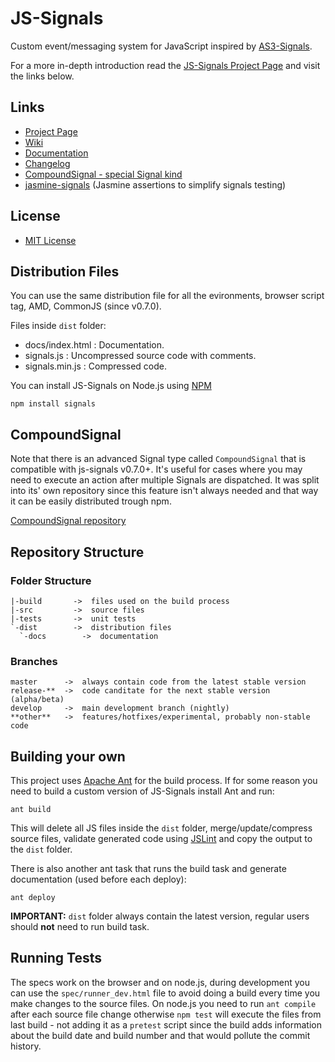 # JS-Signals #

Custom event/messaging system for JavaScript inspired by [AS3-Signals](https://github.com/robertpenner/as3-signals).

For a more in-depth introduction read the [JS-Signals Project Page](http://millermedeiros.github.com/js-signals/) and visit the links below.


## Links ##

 * [Project Page](http://millermedeiros.github.com/js-signals/)
 * [Wiki](http://github.com/millermedeiros/js-signals/wiki/)
 * [Documentation](http://millermedeiros.github.com/js-signals/docs)
 * [Changelog](http://github.com/millermedeiros/js-signals/blob/master/CHANGELOG.md)
 * [CompoundSignal - special Signal kind](https://github.com/millermedeiros/CompoundSignal)
 * [jasmine-signals](https://github.com/AdamNowotny/jasmine-signals)
   (Jasmine assertions to simplify signals testing)


## License ##

 * [MIT License](http://www.opensource.org/licenses/mit-license.php)


## Distribution Files ##

You can use the same distribution file for all the evironments, browser script
tag, AMD, CommonJS (since v0.7.0).

Files inside `dist` folder:

 * docs/index.html : Documentation.
 * signals.js : Uncompressed source code with comments.
 * signals.min.js : Compressed code.

You can install JS-Signals on Node.js using [NPM](http://npmjs.org/)

    npm install signals


## CompoundSignal

Note that there is an advanced Signal type called `CompoundSignal` that is
compatible with js-signals v0.7.0+. It's useful for cases where you may need to
execute an action after multiple Signals are dispatched. It was split into its'
own repository since this feature isn't always needed and that way it can be
easily distributed trough npm.

[CompoundSignal repository](https://github.com/millermedeiros/CompoundSignal)



## Repository Structure ##

### Folder Structure ###

    |-build       ->  files used on the build process
    |-src         ->  source files
    |-tests       ->  unit tests
    `-dist        ->  distribution files
      `-docs        ->  documentation

### Branches ###

    master      ->  always contain code from the latest stable version
    release-**  ->  code canditate for the next stable version (alpha/beta)
    develop     ->  main development branch (nightly)
    **other**   ->  features/hotfixes/experimental, probably non-stable code


## Building your own ##

This project uses [Apache Ant](http://ant.apache.org/) for the build process. If for some reason you need to build a custom version of JS-Signals install Ant and run:

    ant build

This will delete all JS files inside the `dist` folder, merge/update/compress source files, validate generated code using [JSLint](http://www.jslint.com/) and copy the output to the `dist` folder.

There is also another ant task that runs the build task and generate
documentation (used before each deploy):

    ant deploy

**IMPORTANT:** `dist` folder always contain the latest version, regular users should **not** need to run build task.


## Running Tests ##

The specs work on the browser and on node.js, during development you can use
the `spec/runner_dev.html` file to avoid doing a build every time you make
changes to the source files. On node.js you need to run `ant compile` after
each source file change otherwise `npm test` will execute the files from last
build - not adding it as a `pretest` script since the build adds information
about the build date and build number and that would pollute the commit
history.

